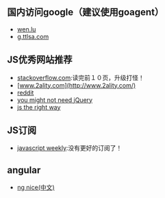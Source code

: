 ## 国内访问google（建议使用goagent）
- [wen.lu](https://wen.lu)
- [g.ttlsa.com](http://g.ttlsa.com)

## JS优秀网站推荐
- [stackoverflow.com](http://stackoverflow.com/questions/tagged/javascript):读完前１０页，升级打怪！
- [www.2ality.com](http://www.2ality.com/)
- [reddit](http://www.reddit.com/r/javascript/)
- [you might not need jQuery](http://youmightnotneedjquery.com/)
- [js the right way](http://www.jstherightway.org/)

## JS订阅
- [javascript weekly](http://javascriptweekly.com/issues):没有更好的订阅了！

## angular
- [ng nice(中文)](http://www.ngnice.com/)
